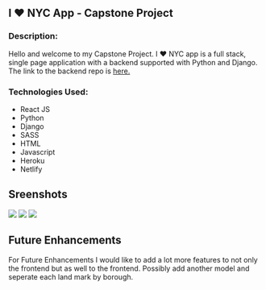 ## I ❤️ NYC App - Capstone Project

### Description: 

Hello and welcome to my Capstone Project. I ❤️ NYC app is a full stack, single page application with a backend supported with Python and Django. The link to the backend repo is <a href="https://github.com/joshbolanos7/capstonenyc-backend">here.</a>

### Technologies Used: 
- React JS 
- Python 
- Django 
- SASS 
- HTML 
- Javascript 
- Heroku 
- Netlify 

## Sreenshots 

<img src="https://trello.com/1/cards/618ed1b1b0ef0f4afccda628/attachments/618ed1f4315b512cc42df7a3/download/Screen_Shot_2021-11-12_at_3.42.02_PM.png">

<img src="https://i.imgur.com/d0envqf.png">

<img src="https://i.imgur.com/IcWXQvq.png">

## Future Enhancements 

For Future Enhancements I would like to add a lot more features to not only the frontend but as well to the frontend. Possibly add another model and seperate each land mark by borough. 